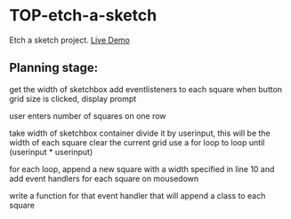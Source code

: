 # TOP-etch-a-sketch

Etch a sketch project.
[Live Demo](https://laur-ns.github.io/TOP-etch-a-sketch)

## Planning stage:
get the width of sketchbox
add eventlisteners to each square
when button grid size is clicked, display prompt

user enters number of squares on one row

take width of sketchbox container
divide it by userinput, this will be the width of each square
clear the current grid
use a for loop to loop until (userinput * userinput)

for each loop, append a new square with a width specified in line 10
and add event handlers for each square on mousedown

write a function for that event handler that will append a class
to each square
